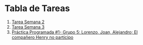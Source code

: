 # Tabla de Tareas

1. [Tarea Semana 2](Tarea_Clase2)
2. [Tarea Semana 3](Tarea_Clase3)
3. [Práctica Programada #1- Grupo 5: Lorenzo, Joan, Alejandro; El compañero Henry no participo](PP1)